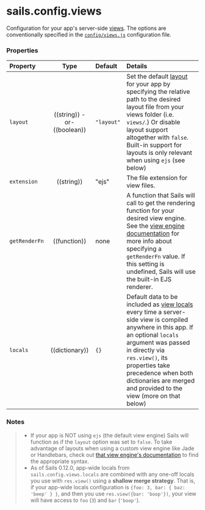 # sails.config.views

Configuration for your app's server-side [views](https://sailsjs.com/documentation/concepts/Views).  The options are conventionally specified in the [`config/views.js`](https://sailsjs.com/documentation/anatomy/myApp/config/views.js.html) configuration file.


### Properties

| Property    | Type       | Default   | Details |
|:------------|:----------:|:----------|:--------|
| `layout`    | ((string)) -or- ((boolean))     | `"layout"`  | Set the default [layout](https://sailsjs.com/documentation/concepts/Views/Layouts.html) for your app by specifying the relative path to the desired layout file from your views folder (i.e. `views/`.)  Or disable layout support altogether with `false`.  Built-in support for layouts is only relevant when using `ejs` (see below)
| `extension` | ((string)) | "ejs" | The file extension for view files. |
| `getRenderFn` | ((function)) | none | A function that Sails will call to get the rendering function for your desired view engine.  See the [view engine documentation](https://sailsjs.com/documentation/concepts/Views/ViewEngines.html) for more info about specifying a `getRenderFn` value.  If this setting is undefined, Sails will use the built-in EJS renderer.
| `locals`    | ((dictionary)) | `{}` | Default data to be included as [view locals](https://sailsjs.com/documentation/concepts/Views/Locals.html) every time a server-side view is compiled anywhere in this app.  If an optional `locals` argument was passed in directly via `res.view()`, its properties take precedence when both dictionaries are merged and provided to the view (more on that below) |

### Notes

> + If your app is NOT using `ejs` (the default view engine) Sails will function as if the `layout` option was set to `false`.  To take advantage of layouts when using a custom view engine like Jade or Handlebars, check out [that view engine's documentation](https://sailsjs.com/documentation/concepts/Views/ViewEngines.html) to find the appropriate syntax.
> + As of Sails 0.12.0, app-wide locals from `sails.config.views.locals` are combined with any one-off locals you use with `res.view()` using a **shallow merge strategy**.  That is, if your app-wide locals configuration is `{foo: 3, bar: { baz: 'beep' } }`, and then you use `res.view({bar: 'boop'})`, your view will have access to `foo` (`3`) and `bar` (`'boop'`).




<docmeta name="displayName" value="sails.config.views">
<docmeta name="pageType" value="property">



